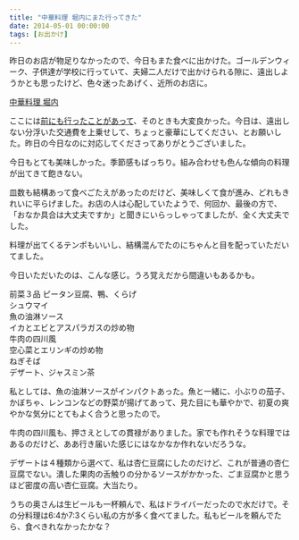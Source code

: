 ```yaml
---
title: "中華料理 堀内にまた行ってきた"
date: 2014-05-01 00:00:00
tags: [お出かけ]
---
```


昨日のお店が物足りなかったので、今日もまた食べに出かけた。ゴールデンウィーク、子供達が学校に行っていて、夫婦二人だけで出かけられる隙に、遠出しようかとも思ったけど、色々迷ったあげく、近所のお店に。 

  


[中華料理 堀内](http://tabelog.com/kanagawa/A1402/A140202/14007887/)

  


ここには[前にも行ったことがあって](/2011/09/20/aobadainochuukaryouri-horiuchi.html)、そのときも大変良かった。今日は、遠出しない分浮いた交通費を上乗せして、ちょっと豪華にしてください、とお願いした。昨日の今日なのに対応してくださってありがとうございました。 

  


今日もとても美味しかった。季節感もばっちり。組み合わせも色んな傾向の料理が出てきて飽きない。 

  


皿数も結構あって食べごたえがあったのだけど、美味しくて食が進み、どれもきれいに平らげました。お店の人は心配していたようで、何回か、最後の方で、「おなか具合は大丈夫ですか」と聞きにいらっしゃってましたが、全く大丈夫でした。 

  


料理が出てくるテンポもいいし、結構混んでたのにちゃんと目を配っていただいてました。 

  


今日いただいたのは、こんな感じ。うろ覚えだから間違いもあるかも。 

  


前菜３品 ピータン豆腐、鴨、くらげ   
シュウマイ   
魚の油淋ソース   
イカとエビとアスパラガスの炒め物   
牛肉の四川風   
空心菜とエリンギの炒め物   
ねぎそば   
デザート、ジャスミン茶 

  


私としては、魚の油淋ソースがインパクトあった。魚と一緒に、小ぶりの茄子、かぼちゃ、レンコンなどの野菜が揚げてあって、見た目にも華やかで、初夏の爽やかな気分にとてもよく合うと思ったので。 

  


牛肉の四川風も、押さえとしての貫禄がありました。家でも作れそうな料理ではあるのだけど、ああ行き届いた感じにはなかなか作れないだろうな。 

  


デザートは４種類から選べて、私は杏仁豆腐にしたのだけど、これが普通の杏仁豆腐でない。潰した果肉の舌触りの分かるソースがかかった、ごま豆腐かと思うほど密度の高い杏仁豆腐。大当たり。 

  


うちの奥さんは生ビールも一杯頼んで、私はドライバーだったので水だけで。その分料理は6:4か7:3くらい私の方が多く食べてました。私もビールを頼んでたら、食べきれなかったかな？
